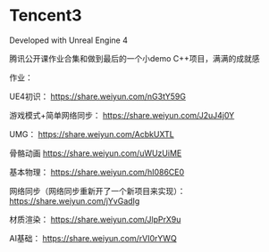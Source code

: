 # Tencent3

Developed with Unreal Engine 4

腾讯公开课作业合集和做到最后的一个小demo
C++项目，满满的成就感

作业：

UE4初识：
https://share.weiyun.com/nG3tY59G

游戏模式+简单网络同步：
https://share.weiyun.com/J2uJ4j0Y

UMG：
https://share.weiyun.com/AcbkUXTL

骨骼动画
https://share.weiyun.com/uWUzUiME

基本物理：
https://share.weiyun.com/hI086CE0

网络同步（网络同步重新开了一个新项目来实现）：
https://share.weiyun.com/jYvGadIg

材质渲染：
https://share.weiyun.com/JlpPrX9u

AI基础：
https://share.weiyun.com/rVI0rYWQ
